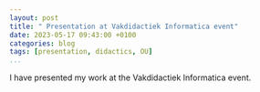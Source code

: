```yaml
---
layout: post
title: " Presentation at Vakdidactiek Informatica event"
date: 2023-05-17 09:43:00 +0100
categories: blog
tags: [presentation, didactics, OU]
...
```


I have presented my work at the Vakdidactiek Informatica event.